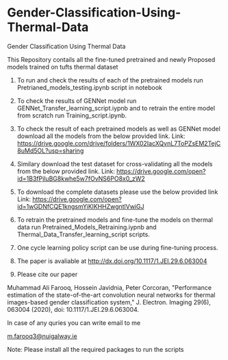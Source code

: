 # Gender-Classification-Using-Thermal-Data
Gender Classification Using Thermal Data  

This Repository contails all the fine-tuned pretrained and newly Proposed models trained on tufts thermal dataset

1. To run and check the results of each of the pretrained models run Pretrianed_models_testing.ipynb script in notebook

2. To check the results of GENNet model run GENNet_Transfer_learning_script.iypnb and to retrain the entire model from scratch run Training_script.ipynb.

3. To check the result of each pretrained models as well as GENNet model download all the models from the below provided link.
Link: https://drive.google.com/drive/folders/1WX02IacXQvnL7ToPZsEM2TejC8uMd5OL?usp=sharing

4. Similary download the test dataset for cross-validating all the models from the below provided link.
Link: https://drive.google.com/open?id=1B3fPjluBG8kwhe5w7fOvNS6PO8x0_zW2

5. To download the complete datasets please use the below provided link
Link: https://drive.google.com/open?id=1wGDNfCQE1kngsmYiKlKHHZwgntlVwiGJ

6. To retrain the pretrained models and fine-tune the models on thermal data run Pretrained_Models_Retraining.iypnb and Thermal_Data_Transfer_learning_script scripts.

7. One cycle learning policy script can be use during fine-tuning process.  

8. The paper is avaliable at http://dx.doi.org/10.1117/1.JEI.29.6.063004

9. Please cite our paper 

Muhammad Ali Farooq, Hossein Javidnia, Peter Corcoran, "Performance estimation of the state-of-the-art convolution neural networks for thermal images-based gender classification system," J. Electron. Imaging 29(6), 063004 (2020), doi: 10.1117/1.JEI.29.6.063004.

In case of any quries you can write email to me

m.farooq3@nuigalway.ie


Note: Please install all the required packages to run the scripts

